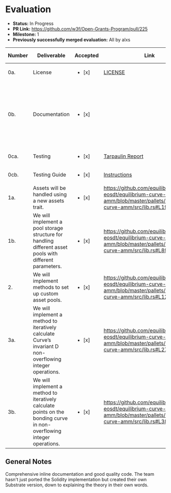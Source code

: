# Evaluation

* **Status:** In Progress
* **PR Link:** https://github.com/w3f/Open-Grants-Program/pull/225
* **Milestone:** 1
* **Previously successfully merged evaluation:** All by alxs

| Number | Deliverable | Accepted | Link | Evaluation Notes |
| ------------- | ------------- | ------------- | ------------- |------------- |
| 0a. | License | <ul><li>[x]</li></ul> | [LICENSE](https://github.com/equilibrium-eosdt/equilibrium-curve-amm/blob/d8bcd069bee0d6fdbda23dbdba05aeb9108a8bb1/LICENSE) | Apache 2.0
| 0b. | Documentation | <ul><li>[x]</li></ul> | | Inline documentation and basic README provided, integration guide not yet but can be delivered with M2
| 0ca. | Testing | <ul><li>[x]</li></ul> | [Tarpaulin Report](https://github.com/equilibrium-eosdt/equilibrium-curve-amm/blob/master/reports/tarpaulin-report.html)
| 0cb. | Testing Guide | <ul><li>[x]</li></ul> | [Instructions](https://github.com/equilibrium-eosdt/equilibrium-curve-amm/tree/d8bcd069bee0d6fdbda23dbdba05aeb9108a8bb1#tests)
| 1a. | Assets will be handled using a new assets trait. | <ul><li>[x]</li></ul> | https://github.com/equilibrium-eosdt/equilibrium-curve-amm/blob/master/pallets/equilibrium-curve-amm/src/lib.rs#L197 |  | 
| 1b. | We will implement a pool storage structure for handling different asset pools with different parameters. | <ul><li>[x]</li></ul> | https://github.com/equilibrium-eosdt/equilibrium-curve-amm/blob/master/pallets/equilibrium-curve-amm/src/lib.rs#L89 |  |
| 2. | We will implement methods to set up custom asset pools. | <ul><li>[x]</li></ul> | https://github.com/equilibrium-eosdt/equilibrium-curve-amm/blob/master/pallets/equilibrium-curve-amm/src/lib.rs#L123 |  |
| 3a. | We will implement a method to iteratively calculate Curve’s invariant D non-overflowing integer operations. | <ul><li>[x]</li></ul> | https://github.com/equilibrium-eosdt/equilibrium-curve-amm/blob/master/pallets/equilibrium-curve-amm/src/lib.rs#L272 |  |
| 3b. | We will implement a method to iteratively calculate points on the bonding curve in non-overflowing integer operations. | <ul><li>[x]</li></ul> | https://github.com/equilibrium-eosdt/equilibrium-curve-amm/blob/master/pallets/equilibrium-curve-amm/src/lib.rs#L380 |  |

## General Notes

Comprehensive inline documentation and good quality code. The team hasn't just ported the Solidity implementation but created their own Substrate version, down to explaining the theory in their own words.

